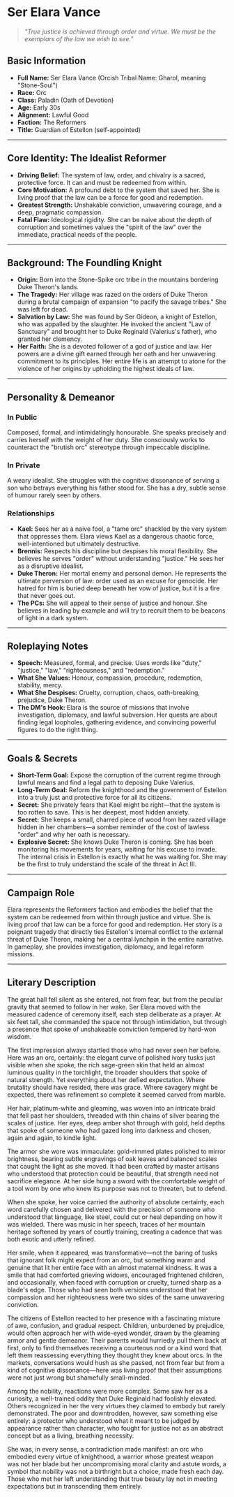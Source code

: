 # Ser Elara Vance

> *"True justice is achieved through order and virtue. We must be the exemplars of the law we wish to see."*

## Basic Information

- **Full Name:** Ser Elara Vance (Orcish Tribal Name: Gharol, meaning "Stone-Soul")
- **Race:** Orc
- **Class:** Paladin (Oath of Devotion)
- **Age:** Early 30s
- **Alignment:** Lawful Good
- **Faction:** The Reformers
- **Title:** Guardian of Estellon (self-appointed)

---

## Core Identity: The Idealist Reformer

- **Driving Belief:** The system of law, order, and chivalry is a sacred, protective force. It can and must be redeemed from within.
- **Core Motivation:** A profound debt to the system that saved her. She is living proof that the law can be a force for good and redemption.
- **Greatest Strength:** Unshakable conviction, unwavering courage, and a deep, pragmatic compassion.
- **Fatal Flaw:** Ideological rigidity. She can be naive about the depth of corruption and sometimes values the "spirit of the law" over the immediate, practical needs of the people.

---

## Background: The Foundling Knight

- **Origin:** Born into the Stone-Spike orc tribe in the mountains bordering Duke Theron's lands.
- **The Tragedy:** Her village was razed on the orders of Duke Theron during a brutal campaign of expansion "to pacify the savage tribes." She was left for dead.
- **Salvation by Law:** She was found by Ser Gideon, a knight of Estellon, who was appalled by the slaughter. He invoked the ancient "Law of Sanctuary" and brought her to Duke Reginald (Valerius's father), who granted her clemency.
- **Her Faith:** She is a devoted follower of a god of justice and law. Her powers are a divine gift earned through her oath and her unwavering commitment to its principles. Her entire life is an attempt to atone for the violence of her origins by upholding the highest ideals of law.

---

## Personality & Demeanor

### In Public
Composed, formal, and intimidatingly honourable. She speaks precisely and carries herself with the weight of her duty. She consciously works to counteract the "brutish orc" stereotype through impeccable discipline.

### In Private
A weary idealist. She struggles with the cognitive dissonance of serving a son who betrays everything his father stood for. She has a dry, subtle sense of humour rarely seen by others.

### Relationships

- **Kael:** Sees her as a naive fool, a "tame orc" shackled by the very system that oppresses them. Elara views Kael as a dangerous chaotic force, well-intentioned but ultimately destructive.
- **Brennis:** Respects his discipline but despises his moral flexibility. She believes he serves "order" without understanding "justice." He sees her as a disruptive idealist.
- **Duke Theron:** Her mortal enemy and personal demon. He represents the ultimate perversion of law: order used as an excuse for genocide. Her hatred for him is buried deep beneath her vow of justice, but it is a fire that never goes out.
- **The PCs:** She will appeal to their sense of justice and honour. She believes in leading by example and will try to recruit them to be beacons of light in a dark system.

---

## Roleplaying Notes

- **Speech:** Measured, formal, and precise. Uses words like "duty," "justice," "law," "righteousness," and "redemption."
- **What She Values:** Honour, compassion, procedure, redemption, stability, mercy.
- **What She Despises:** Cruelty, corruption, chaos, oath-breaking, prejudice, Duke Theron.
- **The DM's Hook:** Elara is the source of missions that involve investigation, diplomacy, and lawful subversion. Her quests are about finding legal loopholes, gathering evidence, and convincing powerful figures to do the right thing.

---

## Goals & Secrets

- **Short-Term Goal:** Expose the corruption of the current regime through lawful means and find a legal path to deposing Duke Valerius.
- **Long-Term Goal:** Reform the knighthood and the government of Estellon into a truly just and protective force for all its citizens.
- **Secret:** She privately fears that Kael might be right—that the system is too rotten to save. This is her deepest, most hidden anxiety.
- **Secret:** She keeps a small, charred piece of wood from her razed village hidden in her chambers—a somber reminder of the cost of lawless "order" and why her oath is necessary.
- **Explosive Secret:** She knows Duke Theron is coming. She has been monitoring his movements for years, waiting for his excuse to invade. The internal crisis in Estellon is exactly what he was waiting for. She may be the first to truly understand the scale of the threat in Act III.


---

## Campaign Role

Elara represents the Reformers faction and embodies the belief that the system can be redeemed from within through justice and virtue. She is living proof that law can be a force for good and redemption. Her story is a poignant tragedy that directly ties Estellon's internal conflict to the external threat of Duke Theron, making her a central lynchpin in the entire narrative. In gameplay, she provides investigation, diplomacy, and legal reform missions.

---

## Literary Description

The great hall fell silent as she entered, not from fear, but from the peculiar gravity that seemed to follow in her wake. Ser Elara moved with the measured cadence of ceremony itself, each step deliberate as a prayer. At six feet tall, she commanded the space not through intimidation, but through a presence that spoke of unshakeable conviction tempered by hard-won wisdom.

The first impression always startled those who had never seen her before. Here was an orc, certainly: the elegant curve of polished ivory tusks just visible when she spoke, the rich sage-green skin that held an almost luminous quality in the torchlight, the broader shoulders that spoke of natural strength. Yet everything about her defied expectation. Where brutality should have resided, there was grace. Where savagery might be expected, there was refinement so complete it seemed carved from marble.

Her hair, platinum-white and gleaming, was woven into an intricate braid that fell past her shoulders, threaded with thin chains of silver bearing the scales of justice. Her eyes, deep amber shot through with gold, held depths that spoke of someone who had gazed long into darkness and chosen, again and again, to kindle light.

The armor she wore was immaculate: gold-rimmed plates polished to mirror brightness, bearing subtle engravings of oak leaves and balanced scales that caught the light as she moved. It had been crafted by master artisans who understood that protection could be beautiful, that strength need not sacrifice elegance. At her side hung a sword with the comfortable weight of a tool worn by one who knew its purpose was not to threaten, but to defend.

When she spoke, her voice carried the authority of absolute certainty, each word carefully chosen and delivered with the precision of someone who understood that language, like steel, could cut or heal depending on how it was wielded. There was music in her speech, traces of her mountain heritage softened by years of courtly training, creating a cadence that was both exotic and utterly refined.

Her smile, when it appeared, was transformative—not the baring of tusks that ignorant folk might expect from an orc, but something warm and genuine that lit her entire face with an almost maternal kindness. It was a smile that had comforted grieving widows, encouraged frightened children, and occasionally, when faced with corruption or cruelty, turned sharp as a blade's edge. Those who had seen both versions understood that her compassion and her righteousness were two sides of the same unwavering conviction.

The citizens of Estellon reacted to her presence with a fascinating mixture of awe, confusion, and gradual respect. Children, unburdened by prejudice, would often approach her with wide-eyed wonder, drawn by the gleaming armor and gentle demeanor. Their parents would hurriedly pull them back at first, only to find themselves receiving a courteous nod or a kind word that left them reassessing everything they thought they knew about orcs. In the markets, conversations would hush as she passed, not from fear but from a kind of cognitive dissonance—here was living proof that their assumptions were not just wrong but shamefully small-minded.

Among the nobility, reactions were more complex. Some saw her as a curiosity, a well-trained oddity that Duke Reginald had foolishly elevated. Others recognized in her the very virtues they claimed to embody but rarely demonstrated. The poor and downtrodden, however, saw something else entirely: a protector who understood what it meant to be judged by appearance rather than character, who fought for justice not as an abstract concept but as a living, breathing necessity.

She was, in every sense, a contradiction made manifest: an orc who embodied every virtue of knighthood, a warrior whose greatest weapon was not her blade but her uncompromising moral clarity and astute words, a symbol that nobility was not a birthright but a choice, made fresh each day. Those who met her left understanding that true beauty lay not in meeting expectations but in transcending them entirely.